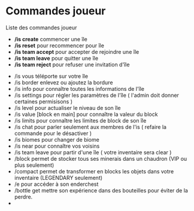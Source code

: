 # Commandes joueur

Liste des commandes joueur



- **/is create**  commencer une île  
- **/is reset**  pour recommencer pour île  
- **/is team accept**   pour accepter de rejoindre une île  
- **/is team leave**  pour quitter une île  
- **/is team reject**  pour refuser une invitation d'île

* /is   vous téléporte sur votre île 
* /is border  enlevez ou ajoutez la bordure 
* /is info  pour connaître toutes les informations de l'île
* /is settings  pour régler les paramètres de l'île \( l'admin doit donner certaines permisisons \)
* /is level  pour actualiser le niveau de son île
* /is value \[block en main\]   pour connaître la valeur du block
* /is limits  pour connaître les limites de block de son île 
* /is chat  pour parler seulement aux membres de l'is \( refaire la commande pour le désactiver \) 
* /is biomes  pour changer de biome 
* /is near  pour connaître vos voisins 
* /is team leave  pour partir d'une île \( votre inventaire sera clear \) 
* /block  permet de stocker tous ses minerais dans un chaudron \(VIP ou plus seulement\) 
* /compact  permet de transformer en blocks les objets dans votre inventaire \(LEGENDARY seulement\)
* /e  pour accéder à son enderchest
* /bottle get  mettre son expérience dans des bouteilles pour éviter de la perdre.
* 




